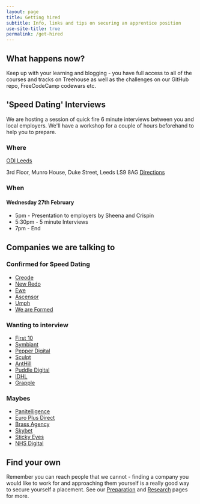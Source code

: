 ```yaml
---
layout: page
title: Getting hired
subtitle: Info, links and tips on securing an apprentice position
use-site-title: true
permalink: /get-hired
---
```


## What happens now?
Keep up with your learning and blogging - you have full access to all of the courses and tracks on Treehouse as well as the challenges on our GitHub repo, FreeCodeCamp codewars etc.


## 'Speed Dating' Interviews

We are hosting a session of quick fire 6 minute interviews between you and local employers. We'll have a workshop for a couple of hours beforehand to help you to prepare.

### Where
[ODI Leeds](https://odileeds.org/)

3rd Floor,
Munro House,
Duke Street,
Leeds
LS9 8AG
[Directions](https://www.google.com/maps?z=16&q=address:+odi+leeds+3rd+floor+munro+house+duke+street+ls9+8ag)

### When
#### Wednesday 27th February

* 5pm - Presentation to employers by Sheena and Crispin
* 5:30pm - 5 minute Interviews
* 7pm - End


## Companies we are talking to

### Confirmed for Speed Dating

* [Creode](https://www.creode.co.uk/)
* [New Redo](https://www.newredo.com/)
* [Ewe](http://www.ewe.agency/)
* [Ascensor](https://www.ascensor.co.uk/)
* [Umph](umpf.co.uk)
* [We are Formed](http://www.weareformed.com/)

### Wanting to interview
* [First 10](https://www.first10.co.uk/)
* [Symbiant](symbiant.co.uk)
* [Pepper Digital](https://www.pepperdigital.com/)
* [Sculpt](https://sculpt.digital/)
* [AntHill](https://www.anthill.co.uk/)
* [Puddle Digital](https://puddledigital.co.uk/)
* [IDHL](idhl.com.uk)
* [Grapple](http://grapple.com/)

### Maybes
* [Panitelligence](https://panintelligence.com/)
* [Euro Plus Direct](https://www.europlusdirect.com/)
* [Brass Agency](https://www.brassagency.com/)
* [Skybet](https://www.skybetcareers.com/)
* [Sticky Eyes](https://www.stickyeyes.com/)
* [NHS Digital](https://digital.nhs.uk/)

## Find your own
Remember you can reach people that we cannot - finding a company you would like to work for and approaching them yourself is a really good way to secure yourself a placement. See our [Preparation](preparation) and [Research](research) pages for more.
